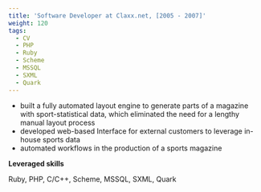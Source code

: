 ```yaml
---
title: 'Software Developer at Claxx.net, [2005 - 2007]'
weight: 120
tags:
  - CV
  - PHP
  - Ruby
  - Scheme
  - MSSQL
  - SXML
  - Quark
---
```


- built a fully automated layout engine to generate parts of a magazine with sport-statistical data, which eliminated the need for a lengthy manual layout process 
- developed web-based Interface for external customers to leverage in-house sports data 
- automated workflows in the production of a sports magazine

**Leveraged skills**

Ruby, PHP, C/C++, Scheme, MSSQL, SXML, Quark 

